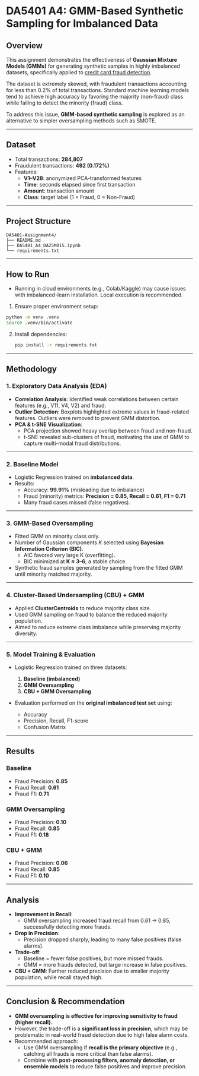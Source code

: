 # DA5401 A4: GMM-Based Synthetic Sampling for Imbalanced Data

## Overview
This assignment demonstrates the effectiveness of **Gaussian Mixture Models (GMMs)** for generating synthetic samples in highly imbalanced datasets, specifically applied to [credit card fraud detection](https://www.kaggle.com/datasets/mlg-ulb/creditcardfraud).  

The dataset is extremely skewed, with fraudulent transactions accounting for less than 0.2% of total transactions. Standard machine learning models tend to achieve high accuracy by favoring the majority (non-fraud) class while failing to detect the minority (fraud) class.  

To address this issue, **GMM-based synthetic sampling** is explored as an alternative to simpler oversampling methods such as SMOTE.  

---

## Dataset
- Total transactions: **284,807**  
- Fraudulent transactions: **492 (0.172%)**  
- Features:  
  - **V1–V28**: anonymized PCA-transformed features  
  - **Time**: seconds elapsed since first transaction  
  - **Amount**: transaction amount  
  - **Class**: target label (1 = Fraud, 0 = Non-Fraud)  

---

## Project Structure

```
DA5401-Assignment4/
├── README.md
├── DA5401_A4_DA25M015.ipynb
└── requirements.txt
```

---

## How to Run

- Running in cloud environments (e.g., Colab/Kaggle) may cause issues with imbalanced-learn installation. Local execution is recommended.
1. Ensure proper environment setup:
```bash
python -m venv .venv
source .venv/bin/activate
```
2. Install dependencies:
   ```bash
   pip install -r requirements.txt
   ```
---

## Methodology

### 1. Exploratory Data Analysis (EDA)
- **Correlation Analysis**: Identified weak correlations between certain features (e.g., V11, V4, V2) and fraud.  
- **Outlier Detection**: Boxplots highlighted extreme values in fraud-related features. Outliers were removed to prevent GMM distortion.  
- **PCA & t-SNE Visualization**:  
  - PCA projection showed heavy overlap between fraud and non-fraud.  
  - t-SNE revealed sub-clusters of fraud, motivating the use of GMM to capture multi-modal fraud distributions.  

---

### 2. Baseline Model
- Logistic Regression trained on **imbalanced data**.  
- Results:  
  - Accuracy: **99.91%** (misleading due to imbalance)  
  - Fraud (minority) metrics: **Precision = 0.85, Recall = 0.61, F1 = 0.71**  
  - Many fraud cases missed (false negatives).  

---

### 3. GMM-Based Oversampling
- Fitted GMM on minority class only.  
- Number of Gaussian components $K$ selected using **Bayesian Information Criterion (BIC)**.  
  - AIC favored very large K (overfitting).  
  - BIC minimized at **K ≈ 3–6**, a stable choice.  
- Synthetic fraud samples generated by sampling from the fitted GMM until minority matched majority.  

---

### 4. Cluster-Based Undersampling (CBU) + GMM
- Applied **ClusterCentroids** to reduce majority class size.  
- Used GMM sampling on fraud to balance the reduced majority population.  
- Aimed to reduce extreme class imbalance while preserving majority diversity.  

---

### 5. Model Training & Evaluation
- Logistic Regression trained on three datasets:
  1. **Baseline (imbalanced)**
  2. **GMM Oversampling**
  3. **CBU + GMM Oversampling**

- Evaluation performed on the **original imbalanced test set** using:
  - Accuracy
  - Precision, Recall, F1-score
  - Confusion Matrix

---

## Results

### Baseline
- Fraud Precision: **0.85**  
- Fraud Recall: **0.61**  
- Fraud F1: **0.71**

### GMM Oversampling
- Fraud Precision: **0.10**  
- Fraud Recall: **0.85**  
- Fraud F1: **0.18**

### CBU + GMM
- Fraud Precision: **0.06**  
- Fraud Recall: **0.85**  
- Fraud F1: **0.10**

---

## Analysis
- **Improvement in Recall**:  
  - GMM oversampling increased fraud recall from 0.61 → 0.85, successfully detecting more frauds.  
- **Drop in Precision**:  
  - Precision dropped sharply, leading to many false positives (false alarms).  
- **Trade-off**:  
  - Baseline = fewer false positives, but more missed frauds.  
  - GMM = more frauds detected, but large increase in false positives.  
- **CBU + GMM**: Further reduced precision due to smaller majority population, while recall stayed high.  

---

## Conclusion & Recommendation
- **GMM oversampling is effective for improving sensitivity to fraud (higher recall).**  
- However, the trade-off is a **significant loss in precision**, which may be problematic in real-world fraud detection due to high false alarm costs.  
- Recommended approach:  
  - Use GMM oversampling if **recall is the primary objective** (e.g., catching all frauds is more critical than false alarms).  
  - Combine with **post-processing filters, anomaly detection, or ensemble models** to reduce false positives and improve precision.  

